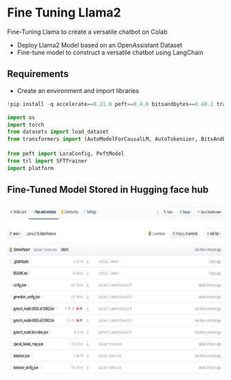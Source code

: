 # Fine Tuning Llama2
Fine-Tuning Llama to create a versatile chatbot on Colab

- Deploy Llama2 Model based on an OpenAssistant Dataset
- Fine-tune model to construct a versatile chatbot using LangChain

## Requirements 

- Create an environment and import libraries
```python
!pip install -q accelerate==0.21.0 peft==0.4.0 bitsandbytes==0.40.2 transformers==4.31.0 trl==0.4.7
```

```python
import os
import torch
from datasets import load_dataset
from transformers import (AutoModelForCausalLM, AutoTokenizer, BitsAndBytesConfig, HfArgumentParser, TrainingArguments, pipeline, logging)

from peft import LoraConfig, PeftModel
from trl import SFTTrainer
import platform
```

## Fine-Tuned Model Stored in Hugging face hub


<img src="https://github.com/simran-padam/FineTuningLlama/blob/main/images/huggingface-model.png" width="800" height="400" />




